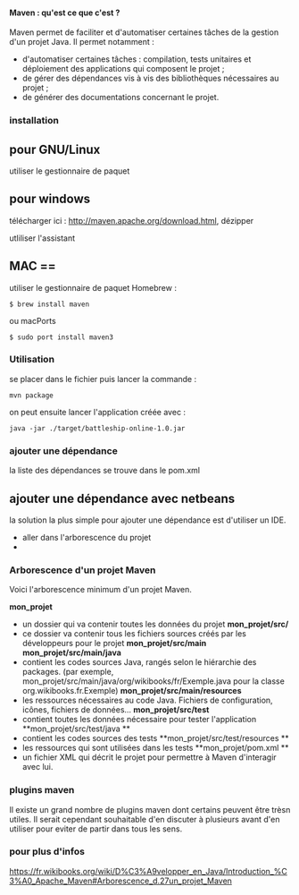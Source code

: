 #### Maven : qu'est ce que c'est ?

Maven permet de faciliter et d'automatiser certaines tâches de la gestion d'un projet Java. Il permet notamment :

   * d'automatiser certaines tâches : compilation, tests unitaires et déploiement des applications qui composent le projet ;
   * de gérer des dépendances vis à vis des bibliothèques nécessaires au projet ;
   * de générer des documentations concernant le projet.



### installation 


## pour GNU/Linux 

utiliser le gestionnaire de paquet

## pour windows 

 télécharger ici : <http://maven.apache.org/download.html>, dézipper

utliliser l'assistant

## MAC ==

utiliser le gestionnaire de paquet Homebrew : 

    $ brew install maven

ou macPorts

    $ sudo port install maven3
    
    
### Utilisation 

se placer dans le fichier puis lancer la commande : 
    
    mvn package

on peut ensuite lancer l'application créée avec : 
    
    java -jar ./target/battleship-online-1.0.jar
    
### ajouter une dépendance 

la liste des dépendances se trouve dans le pom.xml 

## ajouter une dépendance avec netbeans 

la solution la plus simple pour ajouter une dépendance est d'utiliser un IDE.

 * aller dans l'arborescence du projet
 * 
    

### Arborescence d'un projet Maven 

Voici l'arborescence minimum d'un projet Maven.

**mon_projet** 
 * un dossier qui va contenir toutes les données du projet
**mon_projet/src/** 
 * ce dossier va contenir tous les fichiers sources créés par les développeurs pour le projet
**mon_projet/src/main**
**mon_projet/src/main/java** 
  *  contient les codes sources Java, rangés selon le hiérarchie des packages. (par exemple, mon_projet/src/main/java/org/wikibooks/fr/Exemple.java pour la classe org.wikibooks.fr.Exemple)
**mon_projet/src/main/resources** 
  *  les ressources nécessaires au code Java. Fichiers de configuration, icônes, fichiers de données...
**mon_projet/src/test**
  *  contient toutes les données nécessaire pour tester l'application
**mon_projet/src/test/java **
  *  contient les codes sources des tests
**mon_projet/src/test/resources **
  *  les ressources qui sont utilisées dans les tests
**mon_projet/pom.xml **
  *  un fichier XML qui décrit le projet pour permettre à Maven d'interagir avec lui. 

### plugins maven 

Il existe un grand nombre de plugins maven dont certains peuvent être trèsn utiles. Il serait cependant souhaitable d'en discuter à plusieurs avant d'en utiliser pour eviter de partir dans tous les sens. 

### pour plus d'infos 

<https://fr.wikibooks.org/wiki/D%C3%A9velopper_en_Java/Introduction_%C3%A0_Apache_Maven#Arborescence_d.27un_projet_Maven>
